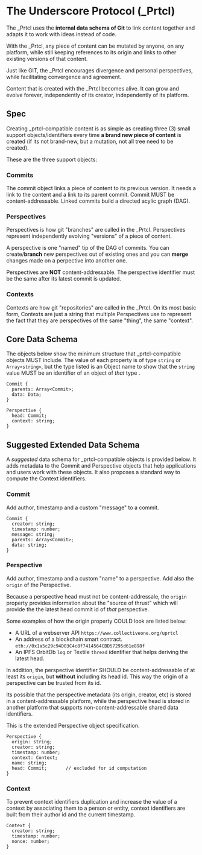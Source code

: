 # The Underscore Protocol (_Prtcl)

The _Prtcl uses the **internal data schema of Git** to link content together and adapts it to work with ideas instead of code.

With the _Prtcl, any piece of content can be mutated by anyone, on any platform, while still keeping references to its origin and links to other existing versions of that content. 

Just like GIT, the _Prtcl encourages divergence and personal perspectives, while facilitating convergence and agreement.

Content that is created with the _Prtcl becomes alive. It can grow and evolve forever, independently of its creator, independently of its platform.

## Spec

Creating _prtcl-compatible content is as simple as creating three (3) small support objects/identifiers every time **a brand new piece of content** is created (if its not brand-new, but a mutation, not all tree need to be created).

These are the three support objects:

### Commits

The commit object links a piece of content to its previous version. It needs a link to the content and a link to its parent commit. Commit MUST be content-addressable. Linked commits build a directed acylic graph (DAG).

### Perspectives

Perspectives is how git "branches" are called in the _Prtcl. Perspectives represent independently evolving "versions" of a piece of content.

A perspective is one "named" tip of the DAG of commits. You can create/**branch** new perspectives out of existing ones and you can **merge** changes made on a perpective into another one.

Perspectives are **NOT** content-addressable. The perspective identifier must be the same after its latest commit is updated.

### Contexts

Contexts are how git "repositories" are called in the _Prtcl. On its most basic form, Contexts are just a string that multiple Perspectives use to represent the fact that they are perspectives of the same "thing", the same "context".

## Core Data Schema

The objects below show the minimum structure that _prtcl-compatible objects MUST include. The value of each property is of type `string` or `Array<string>`, but the type listed is an Object name to show that the `string` value MUST be an identifier of an object of *that* type .

```
Commit {
  parents: Array<Commit>;
  data: Data;
}
```

```
Perspective {
  head: Commit;
  context: string;
}
```

## Suggested Extended Data Schema

A *suggested* data schema for _prtcl-compatible objects is provided below. It adds metadata to the Commit and Perspective objects that help applications and users work with these objects. It also proposes a standard way to compute the Context identifiers.

### Commit

Add author, timestamp and a custom "message" to a commit.

```
Commit {
  creator: string;
  timestamp: number;
  message: string;
  parents: Array<Commit>;
  data: string;
}
```

### Perspective

Add author, timestamp and a custom "name" to a perspective. Add also the `origin` of the Perspective. 

Because a perspective head must not be content-addressale, the `origin` property provides information about the "source of thrust" which will provide the the latest head commit id of *that* perspective.

 Some examples of how the origin property COULD look are listed below:

- A URL of a webserver API `https://www.collectiveone.org/uprtcl`
- An address of a blockchain smart contract. `eth://0x1a5c29c94D03C4c8f7414564CBD57295d61e898f`
- An IPFS OrbitDb `log` or Textile `thread` identifier that helps deriving the latest head.

In addition, the perspective identifier SHOULD be content-addressable of at least its `origin`, but **without** including its head id. This way the origin of a perspective can be trusted from its id.

Its possible that the perspective metadata (its origin, creator, etc) is stored in a content-addressable platform, while the perspective head is stored in another platform that supports non-content-addressable shared data identifiers.

This is the extended Perspective object specification.

```
Perspective {
  origin: string;     
  creator: string;
  timestamp: number;
  context: Context;
  name: string;
  head: Commit;       // excluded for id computation
}
```

### Context

To prevent context identifiers duplication and increase the value of a context by associating them to a person or entity, context identifiers are built from their author id and the current timestamp.

```
Context {
  creator: string;
  timestamp: number;
  nonce: number;
}
```










